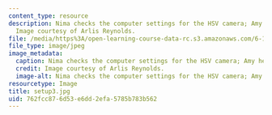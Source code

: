 ```yaml
---
content_type: resource
description: Nima checks the computer settings for the HSV camera; Amy heats the metal.
  Image courtesy of Arlis Reynolds.
file: /media/https%3A/open-learning-course-data-rc.s3.amazonaws.com/6-163-strobe-project-laboratory-fall-2005/762fcc876d53e6dd2efa5785b783b562_setup3.jpg
file_type: image/jpeg
image_metadata:
  caption: Nima checks the computer settings for the HSV camera; Amy heats the metal.
  credit: Image courtesy of Arlis Reynolds.
  image-alt: Nima checks the computer settings for the HSV camera; Amy heats
resourcetype: Image
title: setup3.jpg
uid: 762fcc87-6d53-e6dd-2efa-5785b783b562
---
```

